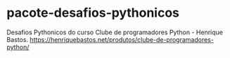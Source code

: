 # pacote-desafios-pythonicos

Desafios Pythonicos do curso Clube de programadores Python - Henrique Bastos.
https://henriquebastos.net/produtos/clube-de-programadores-python/
